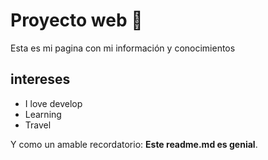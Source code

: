 # Proyecto web 💚
Esta es mi pagina con mi información y conocimientos

## intereses
* I love develop
* Learning
* Travel


Y como un amable recordatorio: **Este readme.md es genial**.  

